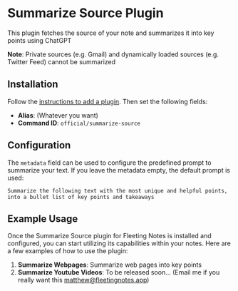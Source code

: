 # Summarize Source Plugin
This plugin fetches the source of your note and summarizes it into key points using ChatGPT

**Note**: Private sources (e.g. Gmail) and dynamically loaded sources (e.g. Twitter Feed) cannot be summarized

## Installation
Follow the [instructions to add a plugin](https://www.fleetingnotes.app/docs/plugins/add-a-plugin). Then set the following fields:
- **Alias**: (Whatever you want)
- **Command ID**: `official/summarize-source`

## Configuration
The `metadata` field can be used to configure the predefined prompt to summarize your text. If you leave the metadata empty, the default prompt is used:
```
Summarize the following text with the most unique and helpful points, into a bullet list of key points and takeaways
```

## Example Usage
Once the Summarize Source plugin for Fleeting Notes is installed and configured, you can start utilizing its capabilities within your notes. Here are a few examples of how to use the plugin:

1. **Summarize Webpages**: Summarize web pages into key points
2. **Summarize Youtube Videos**: To be released soon... (Email me if you really want this matthew@fleetingnotes.app)